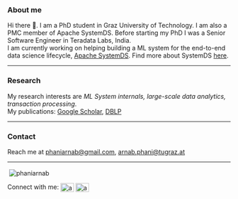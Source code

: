 ### About me

Hi there 👋. I am a PhD student in Graz University of Technology. I am also a PMC member of Apache SystemDS. 
Before starting my PhD I was a Senior Software Engineer in Teradata Labs, India.  
I am currently working on helping building a ML system for the end-to-end data science lifecycle, [Apache SystemDS](https://github.com/apache/systemds). Find more about SystemDS [here](http://systemds.apache.org/).

------------

### Research

My research interests are *ML System internals, large-scale data analytics, transaction processing*.  
My publications: [Google Scholar](https://scholar.google.com/citations?user=F0SqEY8AAAAJ&hl=en), [DBLP](https://dblp.org/pid/233/8160.html)

------------

### Contact

Reach me at phaniarnab@gmail.com, arnab.phani@tugraz.at

------------

<p>&nbsp;<img align="center" src="https://github-readme-stats.vercel.app/api?username=phaniarnab&show_icons=true" alt="phaniarnab" /></p>

<p align="left">
Connect with me:   <a href="https://twitter.com/arnabphani" target="blank"><img align="center" src="https://cdn.jsdelivr.net/npm/simple-icons@3.0.1/icons/twitter.svg" alt="arnabphani" height="20" width="30" /></a> <a href="https://linkedin.com/in/arnab-phani-43b30363" target="blank"><img align="center" src="https://cdn.jsdelivr.net/npm/simple-icons@3.0.1/icons/linkedin.svg" alt="arnab-phani-43b30363" height="20" width="30" /></a>
</p>
